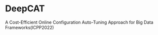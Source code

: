 # DeepCAT
A Cost-Efficient Online Configuration Auto-Tuning Approach for Big Data Frameworks(ICPP2022)
